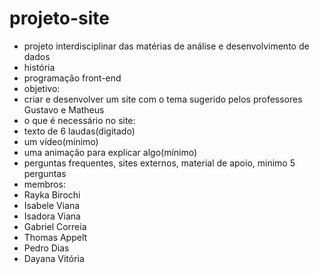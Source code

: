 # projeto-site
- projeto interdisciplinar das matérias de análise e desenvolvimento de dados
- história 
- programação front-end
- objetivo:
- criar e desenvolver um site com o tema sugerido pelos professores Gustavo e Matheus
- o que é necessário no site:
- texto de 6 laudas(digitado)
- um vídeo(mínimo)
- uma animação para explicar algo(mínimo)
- perguntas frequentes, sites externos, material de apoio, minimo 5 perguntas
- membros:
- Rayka Birochi
- Isabele Viana
- Isadora Viana
- Gabriel Correia
- Thomas Appelt
- Pedro Dias
- Dayana Vitória
